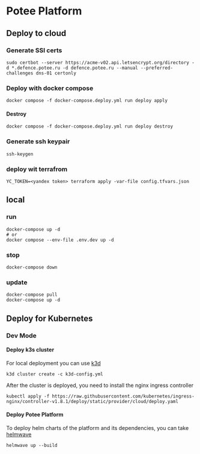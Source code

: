 # Potee Platform

## Deploy to cloud

### Generate SSl certs
```
sudo certbot --server https://acme-v02.api.letsencrypt.org/directory -d *.defence.potee.ru -d defence.potee.ru --manual --preferred-challenges dns-01 certonly

```
### Deploy with docker compose
```
docker compose -f docker-compose.deploy.yml run deploy apply
```
#### Destroy
```
docker compose -f docker-compose.deploy.yml run deploy destroy
```

### Generate ssh keypair
```
ssh-keygen
```
### deploy wit terrafrom
```
YC_TOKEN=<yandex token> terraform apply -var-file config.tfvars.json
```
## local
### run
```
docker-compose up -d 
# or
docker compose --env-file .env.dev up -d
```
### stop
```
docker-compose down
```

### update
```
docker-compose pull   
docker-compose up -d
```

## Deploy for Kubernetes

### Dev Mode
#### Deploy k3s cluster
For local deployment you can use [k3d](https://k3d.io/v5.6.0/)
```
k3d cluster create -c k3d-config.yml
```

After the cluster is deployed, you need to install the nginx ingress controller
```
kubectl apply -f https://raw.githubusercontent.com/kubernetes/ingress-nginx/controller-v1.8.1/deploy/static/provider/cloud/deploy.yaml
```

#### Deploy Potee Platform
To deploy helm charts of the platform and its dependencies, you can take [helmwave](https://docs.helmwave.app/0.31.x/)
```
helmwave up --build
```

